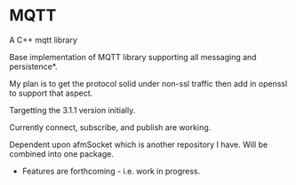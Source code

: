# MQTT
A C++ mqtt library


Base implementation of MQTT library supporting all messaging and persistence*.

My plan is to get the protocol solid under non-ssl traffic then add in openssl to support that aspect.

Targetting the 3.1.1 version initially.

Currently connect, subscribe, and publish are working.

Dependent upon afmSocket which is another repository I have.
Will be combined into one package.

* Features are forthcoming - i.e. work in progress.
